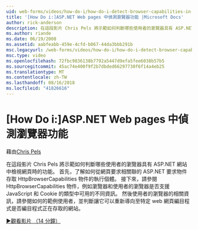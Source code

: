 ```yaml
---
uid: web-forms/videos/how-do-i/how-do-i-detect-browser-capabilities-in-aspnet-web-pages
title: '[How Do i:]ASP.NET Web pages 中偵測瀏覽器功能 |Microsoft Docs'
author: rick-anderson
description: 在這段影片 Chris Pels 將示範如何判斷哪些使用者的瀏覽器具有 ASP.NET 網站中檢視網頁時的功能。 首先，了解如何 acc....
ms.author: riande
ms.date: 06/19/2008
ms.assetid: aabfeabb-459e-4cfd-b067-44da3bbb291b
msc.legacyurl: /web-forms/videos/how-do-i/how-do-i-detect-browser-capabilities-in-aspnet-web-pages
msc.type: video
ms.openlocfilehash: 72fbc9836138b7792a5447d9efa5fee6038b57b5
ms.sourcegitcommit: 45ac74e400f9f2b7dbded66297730f6f14a4eb25
ms.translationtype: MT
ms.contentlocale: zh-TW
ms.lasthandoff: 08/16/2018
ms.locfileid: "41826616"
---
```

<a name="how-do-i-detect-browser-capabilities-in-aspnet-web-pages"></a>[How Do i:]ASP.NET Web pages 中偵測瀏覽器功能
====================
藉由[Chris Pels](https://twitter.com/chrispels)

在這段影片 Chris Pels 將示範如何判斷哪些使用者的瀏覽器具有 ASP.NET 網站中檢視網頁時的功能。 首先，了解如何從網頁要求相關聯的 ASP.NET 要求物件存取 HttpBrowserCapabilities 物件的執行個體。 接下來，請參閱 HttpBrowserCapabilities 物件，例如瀏覽器和使用者的瀏覽器是否支援 JavaScript 和 Cookie 的類型中可用的不同資訊。 然後使用者的瀏覽器的相關資訊，請參閱如何的範例使用者，並判斷讓它可以重新導向至特定 web 網頁編目程式是否編目程式正在存取的網站。

[&#9654;觀看影片 （14 分鐘）](https://channel9.msdn.com/Blogs/ASP-NET-Site-Videos/how-do-i-detect-browser-capabilities-in-aspnet-web-pages)
